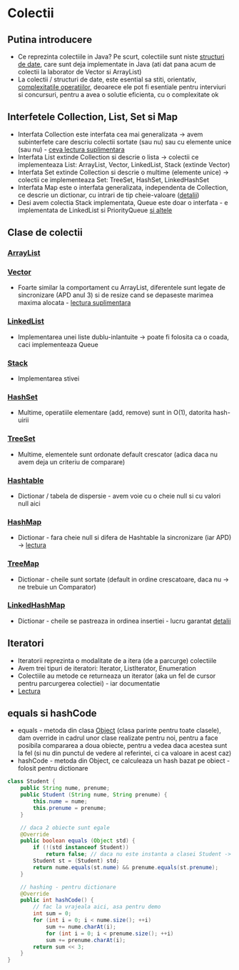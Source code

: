 # Colectii

## Putina introducere
- Ce reprezinta colectiile in Java? Pe scurt, colectiile sunt niste [structuri de date](https://aimas.cs.pub.ro/file/2017/12/SerbanRaduPr-200x200.jpg), care sunt deja implementate in Java (ati dat pana acum de colectii la laborator de Vector si ArrayList)
- La colectii / structuri de date, este esential sa stiti, orientativ, [complexitatile operatiilor](http://bigocheatsheet.com/), deoarece ele pot fi esentiale pentru interviuri si concursuri, pentru a avea o solutie eficienta, cu o complexitate ok 

## Interfetele Collection, List, Set si Map
- Interfata Collection este interfata cea mai generalizata -> avem subinterfete care descriu colectii sortate (sau nu) sau cu elemente unice (sau nu) - [ceva lectura suplimentara](https://docs.oracle.com/javase/7/docs/api/java/util/Collection.html)
- Interfata List extinde Collection si descrie o lista -> colectii ce implementeaza List: ArrayList, Vector, LinkedList, Stack (extinde Vector)
- Interfata Set extinde Collection si descrie o multime (elemente unice) -> colectii ce implementeaza Set: TreeSet, HashSet, LinkedHashSet
- Interfata Map este o interfata generalizata, independenta de Collection, ce descrie un dictionar, cu intrari de tip cheie-valoare ([detalii](https://docs.oracle.com/javase/7/docs/api/java/util/Map.html))
- Desi avem colectia Stack implementata, Queue este doar o interfata - e implementata de LinkedList si PriorityQueue [si altele](https://docs.oracle.com/javase/7/docs/api/java/util/Queue.html)

## Clase de colectii
### [ArrayList](https://docs.oracle.com/javase/7/docs/api/java/util/ArrayList.html)
### [Vector](https://docs.oracle.com/javase/7/docs/api/java/util/Vector.html)
- Foarte similar la comportament cu ArrayList, diferentele sunt legate de sincronizare (APD anul 3) si de resize cand se depaseste marimea maxima alocata - [lectura suplimentara](https://stackoverflow.com/questions/2986296/what-are-the-differences-between-arraylist-and-vector)
### [LinkedList](https://docs.oracle.com/javase/7/docs/api/java/util/LinkedList.html)
- Implementarea unei liste dublu-inlantuite -> poate fi folosita ca o coada, caci implementeaza Queue
### [Stack](https://docs.oracle.com/javase/7/docs/api/java/util/Stack.html)
- Implementarea stivei
### [HashSet](https://docs.oracle.com/javase/7/docs/api/java/util/HashSet.html)
- Multime, operatiile elementare (add, remove) sunt in O(1), datorita hash-uirii
### [TreeSet](https://docs.oracle.com/javase/7/docs/api/java/util/TreeSet.html)
- Multime, elementele sunt ordonate default crescator (adica daca nu avem deja un criteriu de comparare)
### [Hashtable](https://docs.oracle.com/javase/7/docs/api/java/util/Hashtable.html)
- Dictionar / tabela de dispersie - avem voie cu o cheie null si cu valori null aici
### [HashMap](https://docs.oracle.com/javase/7/docs/api/java/util/HashMap.html)
- Dictionar - fara cheie null si difera de Hashtable la sincronizare (iar APD) -> [lectura](https://stackoverflow.com/questions/40471/differences-between-hashmap-and-hashtable)
### [TreeMap](https://docs.oracle.com/javase/7/docs/api/java/util/TreeMap.html)
- Dictionar - cheile sunt sortate (default in ordine crescatoare, daca nu -> ne trebuie un Comparator)
### [LinkedHashMap](https://docs.oracle.com/javase/7/docs/api/java/util/LinkedHashMap.html)
- Dictionar - cheile se pastreaza in ordinea insertiei - lucru garantat [detalii](https://stackoverflow.com/questions/40471/differences-between-hashmap-and-hashtable)

## Iteratori
- Iteratorii reprezinta o modalitate de a itera (de a parcurge) colectiile
- Avem trei tipuri de iteratori: Iterator, ListIterator, Enumeration
- Colectiile au metode ce returneaza un iterator (aka un fel de cursor pentru parcurgerea colectiei) - iar documentatie
- [Lectura](https://www.geeksforgeeks.org/iterators-in-java/)

## equals si hashCode
- equals - metoda din clasa [Object](https://docs.oracle.com/javase/7/docs/api/java/lang/Object.html) (clasa parinte pentru toate clasele), dam override in cadrul unor clase realizate pentru noi, pentru a face posibila compararea a doua obiecte, pentru a vedea daca acestea sunt la fel (si nu din punctul de vedere al referintei, ci ca valoare in acest caz)
- hashCode - metoda din Object, ce calculeaza un hash bazat pe obiect - folosit pentru dictionare
```java
class Student {
    public String nume, prenume;
    public Student (String nume, String prenume) {
        this.nume = nume;
        this.prenume = prenume;
    }

    // daca 2 obiecte sunt egale
    @Override
    public boolean equals (Object std) {
        if (!(std instanceof Student))
            return false; // daca nu este instanta a clasei Student -> false, nu-s egale
        Student st = (Student) std;
        return nume.equals(st.nume) && prenume.equals(st.prenume);
    }

    // hashing - pentru dictionare
    @Override
    public int hashCode() {
        // fac la vrajeala aici, asa pentru demo
        int sum = 0;
        for (int i = 0; i < nume.size(); ++i)
            sum += nume.charAt(i);
            for (int i = 0; i < prenume.size(); ++i)
            sum += prenume.charAt(i);
        return sum << 3;
    }
}
```
